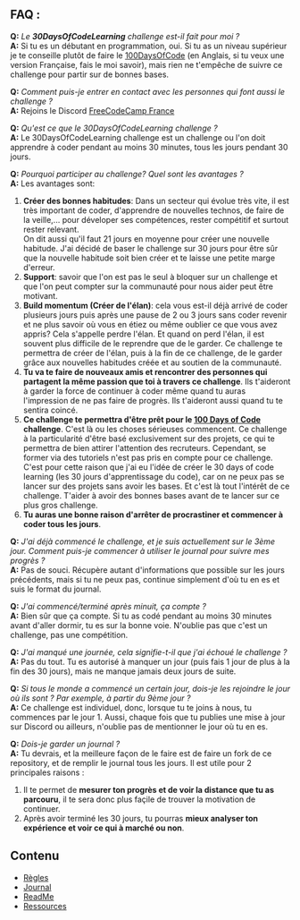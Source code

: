 ## FAQ :

  **Q:** _Le **30DaysOfCodeLearning** challenge est-il fait pour moi ?_  
  **A:** Si tu es un débutant en programmation, oui. Si tu as un niveau supérieur je te conseille plutôt de faire le [100DaysOfCode](https://github.com/Kallaway/100-days-of-code/) (en Anglais, si tu veux une version Française, fais le moi savoir), mais rien ne t'empêche de suivre ce challenge pour partir sur de bonnes bases.  
  
  **Q:** _Comment puis-je entrer en contact avec les personnes qui font aussi le challenge ?_  
  **A:** Rejoins le Discord [FreeCodeCamp France](https://discord.gg/DzASuvv)  
  
  **Q:** _Qu'est ce que le 30DaysOfCodeLearning challenge ?_  
  **A:** Le 30DaysOfCodeLearning challenge est un challenge ou l'on doit apprendre à coder pendant au moins 30 minutes, tous les jours pendant 30 jours.  
  
  **Q:** _Pourquoi participer au challenge? Quel sont les avantages ?_  
  **A:** Les avantages sont:  
  1. **Créer des bonnes habitudes**: Dans un secteur qui évolue très vite, il est très important de coder, d'apprendre de nouvelles technos, de faire de la veille,... pour déveloper ses compétences, rester compétitif et surtout rester relevant.  
  On dit aussi qu'il faut 21 jours en moyenne pour créer une nouvelle habitude. J'ai décidé de baser le challenge sur 30 jours pour être sûr que la nouvelle habitude soit bien créer et te laisse une petite marge d'erreur.  
  2. **Support**: savoir que l'on est pas le seul à bloquer sur un challenge et que l'on peut compter sur la communauté pour nous aider peut être motivant.  
  3. **Build momentum (Créer de l'élan)**: cela vous est-il déjà arrivé de coder plusieurs jours puis après une pause de 2 ou 3 jours sans coder revenir et ne plus savoir où vous en étiez ou même oublier ce que vous avez appris? Cela s'appelle perdre l'élan. Et quand on perd l'élan, il est souvent plus difficile de le reprendre que de le garder. Ce challenge te permettra de créer de l'élan, puis à la fin de ce challenge, de le garder grâce aux nouvelles habitudes créée et au soutien de la communauté.
  4. **Tu va te faire de nouveaux amis et rencontrer des personnes qui partagent la même passion que toi à travers ce challenge**. Ils t'aideront à garder la force de continuer à coder même quand tu auras l'impression de ne pas faire de progrès. Ils t'aideront aussi quand tu te sentira coincé.
  5. **Ce challenge te permettra d'être prêt pour le [100 Days of Code](https://github.com/Kallaway/100-days-of-code) challenge**. C'est là ou les choses sérieuses commencent. Ce challenge à la particularité d'être basé exclusivement sur des projets, ce qui te permettra de bien attirer l'attention des recruteurs. Cependant, se former via des tutoriels n'est pas pris en compte pour ce challenge. C'est pour cette raison que j'ai eu l'idée de créer le 30 days of code learning (les 30 jours d'apprentissage du code), car on ne peux pas se lancer sur des projets sans avoir les bases. Et c'est là tout l'intérêt de ce challenge. T'aider à avoir des bonnes bases avant de te lancer sur ce plus gros challenge.  
  6. **Tu auras une bonne raison d'arrêter de procrastiner et commencer à coder tous les jours**.  
   
  **Q:** _J'ai déjà commencé le challenge, et je suis actuellement sur le 3ème jour. Comment puis-je commencer à utiliser le journal pour suivre mes progrès ?_  
  **A:** Pas de souci. Récupère autant d'informations que possible sur les jours précédents, mais si tu ne peux pas, continue simplement d'où tu en es et suis le format du journal.  
  
  **Q:** _J'ai commencé/terminé après minuit, ça compte ?_  
  **A:** Bien sûr que ça compte. Si tu as codé pendant au moins 30 minutes avant d'aller dormir, tu es sur la bonne voie. N'oublie pas que c'est un challenge, pas une compétition. 

  **Q:** _J'ai manqué une journée, cela signifie-t-il que j'ai échoué le challenge ?_  
  **A:** Pas du tout. Tu es autorisé à manquer un jour (puis fais 1 jour de plus à la fin des 30 jours), mais ne manque jamais deux jours de suite.  
  
  **Q:** _Si tous le monde a commencé un certain jour, dois-je les rejoindre le jour où ils sont ? Par exemple, à partir du 9ème jour ?_  
  **A:** Ce challenge est individuel, donc, lorsque tu te joins à nous, tu commences par le jour 1. Aussi, chaque fois que tu publies une mise à jour sur Discord ou ailleurs, n'oublie pas de mentionner le jour où tu en es. 
  
  **Q:** _Dois-je garder un journal ?_  
  **A:** Tu devrais, et la meilleure façon de le faire est de faire un fork de ce repository, et de remplir le journal tous les jours. Il est utile pour 2 principales raisons :  
  1. Il te permet de **mesurer ton progrès et de voir la distance que tu as parcouru**, il te sera donc plus façile de trouver la motivation de continuer.  
  2. Après avoir terminé les 30 jours, tu pourras **mieux analyser ton expérience et voir ce qui à marché ou non**.  
  
## Contenu

* [Règles](regles.md)
* [Journal](journal.md)
* [ReadMe](README.md)
* [Ressources](ressources.md)
